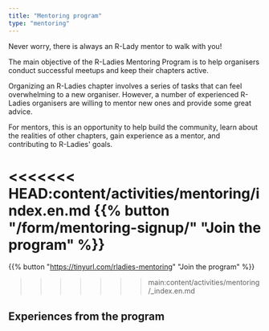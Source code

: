 ```yaml
---
title: "Mentoring program"
type: "mentoring"
---
```


Never worry, there is always an R-Lady mentor to walk with you!

The main objective of the R-Ladies Mentoring Program is to help organisers conduct successful meetups and keep their chapters active.

Organizing an R-Ladies chapter involves a series of tasks that can feel overwhelming to a new organiser.
However, a number of experienced R-Ladies organisers are willing to mentor new ones and provide some great advice.

For mentors, this is an opportunity to help build the community, learn about the realities of other chapters, gain experience as a mentor, and contributing to R-Ladies' goals.

<<<<<<< HEAD:content/activities/mentoring/index.en.md
{{% button "/form/mentoring-signup/" "Join the program" %}}
=======
{{% button "https://tinyurl.com/rladies-mentoring" "Join the program" %}}
>>>>>>> main:content/activities/mentoring/_index.en.md

## Experiences from the program
